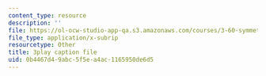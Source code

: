 ```yaml
---
content_type: resource
description: ''
file: https://ol-ocw-studio-app-qa.s3.amazonaws.com/courses/3-60-symmetry-structure-and-tensor-properties-of-materials-fall-2005/0b4467d49abc5f5ea4ac1165950de6d5_eDCS197EzU8.vtt
file_type: application/x-subrip
resourcetype: Other
title: 3play caption file
uid: 0b4467d4-9abc-5f5e-a4ac-1165950de6d5
---
```

